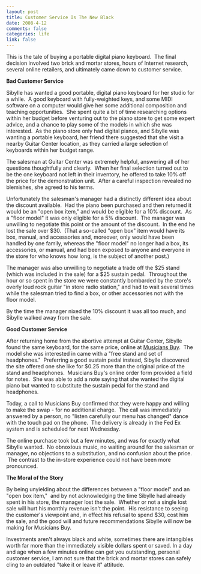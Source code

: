 ```yaml
--- 
layout: post
title: Customer Service Is The New Black
date: 2008-4-12
comments: false
categories: life
link: false
---
```

This is the tale of buying a portable digital piano keyboard.  The final decision involved two brick and mortar stores, hours of Internet research, several online retailers, and ultimately came down to customer service.  

<strong>Bad Customer Service</strong>

Sibylle has wanted a good portable, digital piano keyboard for her studio for a while.  A good keyboard with fully-weighted keys, and some MIDI software on a computer would give her some additional composition and teaching opportunities.  She spent quite a bit of time researching options within her budget before venturing out to the piano store to get some expert advice, and a chance to play some of the models in which she was interested.  As the piano store only had digital pianos, and Sibylle was wanting a portable keyboard, her friend there suggested that she visit a nearby Guitar Center location, as they carried a large selection of keyboards within her budget range.

The salesman at Guitar Center was extremely helpful, answering all of her questions thoughtfully and clearly.  When her final selection turned out to be the one keyboard not left in their inventory, he offered to take 10% off the price for the demonstration unit.  After a careful inspection revealed no blemishes, she agreed to his terms.

Unfortunately the salesman's manager had a distinctly different idea about the discount available.  Had the piano been purchased and then returned it would be an "open box item," and would be eligible for a 10% discount.  As a "floor model" it was only eligible for a 5% discount.  The manager was unwilling to negotiate this point or the amount of the discount.  In the end he lost the sale over $30.  (That a so-called "open box" item would have its box, manual, and accessories and, moreover, only would have been handled by one family, whereas the "floor model" no longer had a box, its accessories, or manual, and had been exposed to anyone and everyone in the store for who knows how long, is the subject of another post.)

The manager was also unwilling to negotiate a trade off the $25 stand (which was included in the sale) for a $25 sustain pedal.  Throughout the hour or so spent in the store we were constantly bombarded by the store's overly loud rock guitar "in store radio station," and had to wait several times while the salesman tried to find a box, or other accessories not with the floor model.

By the time the manager nixed the 10% discount it was all too much, and Sibylle walked away from the sale.  

<strong>Good Customer Service</strong>

After returning home from the abortive attempt at Guitar Center, Sibylle found the same keyboard, for the same price, online at <a title="Musicians Buy" href="http://musiciansbuy.com">Musicians Buy</a>.  The model she was interested in came with a "free stand and set of headphones."  Preferring a good sustain pedal instead, Sibylle discovered the site offered one she like for $0.25 more than the original price of the stand and headphones.  Musicians Buy's online order form provided a field for notes.  She was able to add a note saying that she wanted the digital piano but wanted to substitute the sustain pedal for the stand and headphones.

Today, a call to Musicians Buy confirmed that they were happy and willing to make the swap - for no additional charge.  The call was immediately answered by a person, no "listen carefully our menu has changed" dance with the touch pad on the phone.  The delivery is already in the Fed Ex system and is scheduled for next Wednesday.

The online purchase took but a few minutes, and was for exactly what Sibylle wanted.  No obnoxious music, no waiting around for the salesman or manager, no objections to a substitution, and no confusion about the price.  The contrast to the in-store experience could not have been more pronounced.

<strong>The Moral of the Story</strong>

By being unyielding about the differences between a "floor model" and an "open box item,"  and by not acknowledging the time Sibylle had already spent in his store, the manager lost the sale.  Whether or not a single lost sale will hurt his monthly revenue isn't the point.  His resistance to seeing the customer's viewpoint and, in effect his refusal to spend $30, cost him the sale, and the good will and future recommendations Sibylle will now be making for Musicians Buy. 

Investments aren't always black and white, sometimes there are intangibles worth far more than the immediately visible dollars spent or saved. In a day and age when a few minutes online can get you outstanding, personal customer service, I am not sure that the brick and mortar stores can safely cling to an outdated "take it or leave it" attitude.
